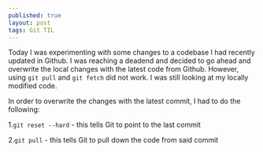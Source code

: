 ```yaml
---
published: true
layout: post
tags: Git TIL
---
```

Today I was experimenting with some changes to a codebase I had recently updated in Github. I was reaching a deadend and decided to go ahead and overwrite the local changes with the latest code from Github. However, using `git pull` and `git fetch` did not work. I was still looking at my locally modified code.

In order to overwrite the changes with the latest commit, I had to do the following:

1.`git reset --hard` - this tells Git to point to the last commit

2.`git pull` - this tells Git to pull down the code from said commit
